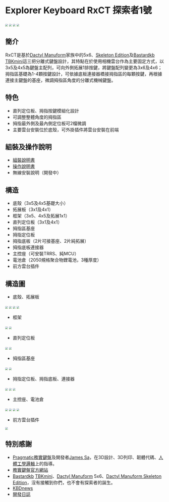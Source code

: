 # Explorer Keyboard RxCT 探索者1號

<img src="image/image0.jpg" style="zoom: 50%;" >
<img src="image/image3.jpg" style="zoom: 50%;" >
<img src="image/image1.png" style="zoom: 50%;" >
<img src="image/image2.png" style="zoom: 50%;" >

## 簡介

RxCT是基於[Dactyl Manuform](https://github.com/abstracthat/dactyl-manuform)家族中的5x6、[Skeleton Edition](https://github.com/atsuyuki/dactyl-manuform-skeleton-edition-4x5)及[Bastardkb TBKmini](https://github.com/Bastardkb/TBK-Mini)這三把分離式鍵盤設計，其特點在於使用相機雲台作為主要固定方式，以3x5及4x5為鍵盤主配列，可向外側拓展1排按鍵，將鍵盤配列變更為3x6及4x6；拇指區基礎為1-4顆按鍵設計，可依據底板連接器橋接拇指區的每顆按鍵，再根據連接主鍵盤的基座，微調拇指區角度的分離式機械鍵盤。

## 特色

- 直列定位板、拇指按鍵模組化設計
- 可調整整體角度的拇指區
- 拇指最外側及最內側定位板可2檔微調
- 主要雲台安裝位於底殼，可外掛插件將雲台安裝在前端

## 組裝及操作說明

- [組裝說明書](guide.md) 
- [操作說明書](manual.md)
- 無線安裝說明（開發中）

## 構造

- 底殼（3x5及4x5基礎大小）
- 拓展板（3x1及4x1）
- 框架（3x5、4x5及拓展1x1）
- 直列定位板（3x1及4x1）
- 拇指區基座
- 拇指定位板
- 拇指底板（2片可接基座、2片純拓展）
- 拇指底板連接器
- 主控座（可安裝TRRS、純MCU）
- 電池倉（2050規格聚合物鋰電池，3種厚度）
- 前方雲台插件

## 構造圖

- 底殼、拓展板
<img src="image/structure/1-1.png" style="zoom: 50%;" >
<img src="image/structure/1-2.png" style="zoom: 50%;" >
<img src="image/structure/1-3.png" style="zoom: 50%;" >
<img src="image/structure/1-4.png" style="zoom: 50%;" >

- 框架
<img src="image/structure/2-1.png" style="zoom: 50%;" >
<img src="image/structure/2-2.png" style="zoom: 50%;" >

- 直列定位板
<img src="image/structure/3-1.png" style="zoom: 50%;" >
<img src="image/structure/3-2.png" style="zoom: 50%;" >

- 拇指區基座
<img src="image/structure/4-1.png" style="zoom: 50%;" >
<img src="image/structure/4-2.png" style="zoom: 50%;" >

- 拇指定位板、拇指底板、連接器
<img src="image/structure/5-1.png" style="zoom: 50%;" >
<img src="image/structure/5-2.png" style="zoom: 50%;" >
<img src="image/structure/5-3.png" style="zoom: 50%;" >

- 主控座、電池倉
<img src="image/structure/6-1.png" style="zoom: 50%;" >
<img src="image/structure/6-2.png" style="zoom: 50%;" >
<img src="image/structure/6-3.png" style="zoom: 50%;" >
<img src="image/structure/6-4.png" style="zoom: 50%;" >

- 前方雲台插件
<img src="image/structure/6-5.png" style="zoom: 50%;" >

## 特別感謝

- [Pragmatic務實鍵盤](https://github.com/jamessa/Pragmatic)及開發者[James Sa](https://github.com/jamessa)，在3D設計、3D列印、韌體代碼、[人體工學邏輯](https://www.youtube.com/watch?v=p7gZdOTpbP8)上的指導。
- [務實鍵盤官方網站](https://www.pragmatic.com.tw/)
- [Bastardkb](https://bastardkb.com/?fbclid=IwAR0HTUxLdHe8ZL2sCDtqDt270YRag5GlEKGHjyKge5UxckXjq_M7VrpKhu0) [TBKmini](https://bastardkb.com/product/tbk-mini-kit/)、[Dactyl Manuform](https://github.com/abstracthat/dactyl-manuform) 5x6、[Dactyl Manuform Skeleton Edition](https://github.com/atsuyuki/dactyl-manuform-skeleton-edition-4x5)，沒有接觸到你們，也不會有探索者的誕生。
- [KBDnews](https://kbd.news/Explorer-RxCT-1994.html)
- [開發日誌](log.md)
